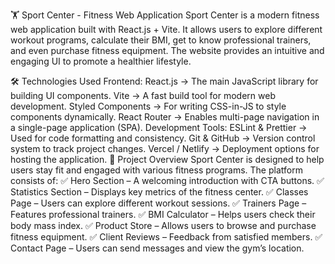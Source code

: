 🏋️ Sport Center - Fitness Web Application
Sport Center is a modern fitness web application built with React.js + Vite. It allows users to explore different workout programs, calculate their BMI, get to know professional trainers, and even purchase fitness equipment. The website provides an intuitive and engaging UI to promote a healthier lifestyle.

🛠️ Technologies Used
Frontend:
React.js → The main JavaScript library for building UI components.
Vite → A fast build tool for modern web development.
Styled Components → For writing CSS-in-JS to style components dynamically.
React Router → Enables multi-page navigation in a single-page application (SPA).
Development Tools:
ESLint & Prettier → Used for code formatting and consistency.
Git & GitHub → Version control system to track project changes.
Vercel / Netlify → Deployment options for hosting the application.
📌 Project Overview
Sport Center is designed to help users stay fit and engaged with various fitness programs. The platform consists of:
✅ Hero Section – A welcoming introduction with CTA buttons.
✅ Statistics Section – Displays key metrics of the fitness center.
✅ Classes Page – Users can explore different workout sessions.
✅ Trainers Page – Features professional trainers.
✅ BMI Calculator – Helps users check their body mass index.
✅ Product Store – Allows users to browse and purchase fitness equipment.
✅ Client Reviews – Feedback from satisfied members.
✅ Contact Page – Users can send messages and view the gym’s location.

